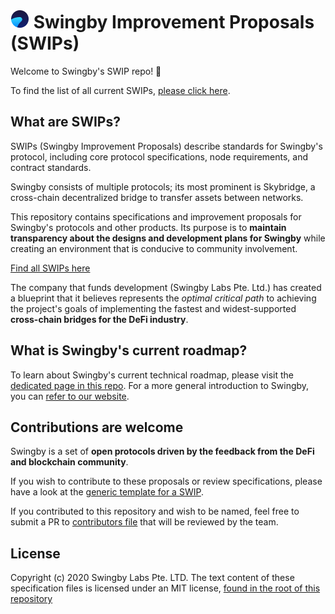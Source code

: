 # ![Swingby Logo](./images/logo.png) Swingby Improvement Proposals (SWIPs)

Welcome to Swingby's SWIP repo! 👋

To find the list of all current SWIPs, [please click here](./swips/readme.md).

## What are SWIPs?

SWIPs (Swingby Improvement Proposals) describe standards for Swingby's protocol, including core protocol specifications, node requirements, and contract standards.

Swingby consists of multiple protocols; its most prominent is Skybridge, a cross-chain decentralized bridge to transfer assets between networks.

This repository contains specifications and improvement proposals for Swingby's protocols and other products. Its purpose is to **maintain transparency about the designs and development plans for Swingby** while creating an environment that is conducive to community involvement.

[Find all SWIPs here](./swips/readme.md)

The company that funds development (Swingby Labs Pte. Ltd.) has created a blueprint that it believes represents the _optimal critical path_ to achieving the project's goals of implementing the fastest and widest-supported **cross-chain bridges for the DeFi industry**.

## What is Swingby's current roadmap?

To learn about Swingby's current technical roadmap, please visit the [dedicated page in this repo](./roadmap.md). For a more general introduction to Swingby, you can [refer to our website](https://swingby.network/en).

## Contributions are welcome

Swingby is a set of **open protocols driven by the feedback from the DeFi and blockchain community**.

If you wish to contribute to these proposals or review specifications, please have a look at the [generic template for a SWIP](./template.md).

If you contributed to this repository and wish to be named, feel free to submit a PR to [contributors file](./contributors.md) that will be reviewed by the team.

## License

Copyright (c) 2020 Swingby Labs Pte. LTD. The text content of these specification files is licensed under an MIT license, [found in the root of this repository](./license.txt)
